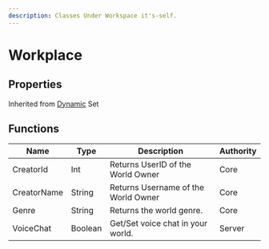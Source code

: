 ```yaml
---
description: Classes Under Workspace it's-self.
---
```


# Workplace

## Properties

Inherited from [Dynamic](https://docs.brickverse.co/bricklua-lua-references-manual/dymanic) Set

## Functions

| Name        | Type    | Description                         | Authority |
| ----------- | ------- | ----------------------------------- | --------- |
| CreatorId   | Int     | Returns UserID of the World Owner   | Core      |
| CreatorName | String  | Returns Username of the World Owner | Core      |
| Genre       | String  | Returns the world genre.            | Core      |
| VoiceChat   | Boolean | Get/Set voice chat in your world.   | Server    |
